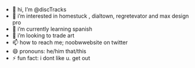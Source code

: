 - 👋 hi, I’m @discTracks
- 👀 i’m interested in homestuck , dialtown, regretevator and max design pro
- 🌱 i’m currently learning spanish
- 💞️ i’m looking to trade art
- 📫 how to reach me; noobwwebsite on twitter
- 😄 pronouns: he/him that/this
- ⚡ fun fact: i dont like u. get out

<!---
discTracks/discTracks is a ✨ special ✨ repository because its `README.md` (this file) appears on your GitHub profile.
You can click the Preview link to take a look at your changes.
--->
